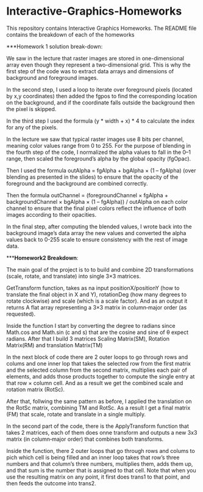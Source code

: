 # Interactive-Graphics-Homeworks
This repository contains Interactive Graphics Homeworks.
The README file contains the breakdown of each of the homeworks

***Homework 1 solution break-down: 

We saw in the lecture that raster images are stored in one-dimensional array even though they represent a two-dimensional grid. This is why the first step of the code was to extract data arrays and dimensions of background and foreground images.

In the second step, I used a loop to iterate over foreground pixels (located by x,y coordinates) then added the fgpos to find the corresponding location on the background, and if the coordinate falls outside the background then the pixel is skipped.

In the third step I used the formula (y * width + x) * 4 to calculate the index for any of the pixels.

In the lecture we saw that typical raster images use 8 bits per channel, meaning color values range from 0 to 255. For the purpose of blending in the fourth step of the code, I normalized the alpha values to fall in the 0–1 range, then scaled the foreground’s alpha by the global opacity (fgOpac). 

Then I used the formula outAlpha = fgAlpha + bgAlpha × (1 – fgAlpha) (over blending as presented in the slides) to ensure that the opacity of the foreground and the background are combined correctly.

Then the formula outChannel = (foregroundChannel × fgAlpha + backgroundChannel × bgAlpha × (1 – fgAlpha)) / outAlpha  on each color channel to ensure that the final pixel colors reflect the influence of both images according to their opacities.

In the final step, after computing the blended values, I wrote back into the background image’s data array the new values and converted the alpha values back to 0-255 scale to ensure consistency with the rest of image data.

*****Homework2 Breakdown**:

The main goal of the project is to  to build and combine 2D transformations (scale, rotate, and translate) into single 3×3 matrices.

GetTransform function, takes as na input positionX/positionY (how to translate the final object in X and Y), rotationDeg (how many degrees to rotate clockwise) and scale (which is a scale factor). And as an output it returns A flat array representing a 3×3 matrix in column‑major order (as requested).

Inside the function I start by converting the degree to radians since Math.cos and Math.sin (c and s) that are the cosine and sine of θ expect radians.
After that I build 3 matrices Scaling Matrix(SM), Rotation Matrix(RM) and translation Matrix(TM)

In the next block of code there are 2 outer loops to go through rows and colums and one inner lop that  takes the selected row from the first matrix and the selected column from the second matrix, multiplies each pair of elements, and adds those products together to compute the single entry at that row × column cell. And as a result we get the combined scale and rotation matrix (RotSc).

After that, follwing the same pattern as before, I applied the translation on the RotSc matrix, combining TM and RotSc. As a result I get a final matrix (FM) that scale, rotate and translate in a single multiply.

In the second part of the code, there is the ApplyTransform function that takes 2 matrices, each of them does onne transform and outputs a new 3x3 matrix (in column‑major order) that combines both transforms.

Inside the function, there 2 outer loops that go through rows and colums to pich which cell is being filled and an inner loop takes that row’s three numbers and that column’s three numbers, multiplies them, adds them up, and that sum is the number that is assigned to that cell. Note that when you use the resulting matrix on any point, it first does trans1 to that point, and then feeds the outcome into trans2.
